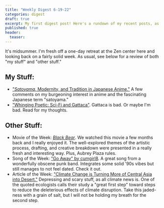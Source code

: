 ```yaml
---
title: "Weekly Digest 6-19-22"
categories: digest
draft: true
excerpt: My first digest post! Here's a rundown of my recent posts, as well as a few things I've liked this week.
published: true
header:
  teaser:
---
```


It's midsummer. I'm fresh off a one-day retreat at the Zen center here and looking back on a fairly solid week. As usual, see below for a review of both "my stuff" and "other stuff."

## My Stuff:

- ["*Satoyama*, Modernity, and Tradition in Japanese Anime."](/film/satoyama/) A few comments on my burgeoning interest in anime and the fascinating Japanese term "satoyama."
- ["Whinging Poetic: Sci-Fi and Gattaca"](/film/sci-fi-whinge/). Gattaca is bad. Or maybe I'm bad. Read for my thoughts.

## Other Stuff:

* Movie of the Week: [*Black Bear*](https://www.imdb.com/title/tt9601220/). We watched this movie a few months back and I really enjoyed it. The well-explored themes of the artistic process, drafting, and creative breakdown were presented in a really fresh and interesting way. Plus, Aubrey Plaza rules.
* Song of the Week: ["Go Away" by cumgirl8](https://www.youtube.com/watch?v=d0g1DUHjjuQ). A great song from a wonderfully obscene punk band. Integrates some solid '90s vibes but still manages to not feel dated. Check it out.
* Article of the Week: ["Climate Change is Turning More of Central Asia into Desert."](https://www.nature.com/articles/d41586-022-01667-2) Depressing and scary stuff, as all climate news is. One of the quoted ecologists calls their study a "great first step" toward steps to reduce the deleterious effects of climate disruption. Take this jaded-ness with a grain of salt, but I will not be holding my breath for the second step.
